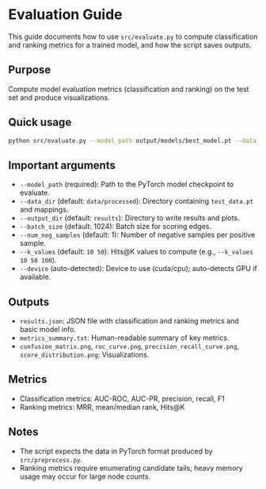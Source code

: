 # Evaluation Guide

This guide documents how to use `src/evaluate.py` to compute classification and ranking metrics for a trained model, and how the script saves outputs.

## Purpose

Compute model evaluation metrics (classification and ranking) on the test set and produce visualizations.

## Quick usage

```bash
python src/evaluate.py --model_path output/models/best_model.pt --data_dir data/processed --output_dir results
```

## Important arguments

- `--model_path` (required): Path to the PyTorch model checkpoint to evaluate.
- `--data_dir` (default: `data/processed`): Directory containing `test_data.pt` and mappings.
- `--output_dir` (default: `results`): Directory to write results and plots.
- `--batch_size` (default: 1024): Batch size for scoring edges.
- `--num_neg_samples` (default: 1): Number of negative samples per positive sample.
- `--k_values` (default: `10 50`): Hits@K values to compute (e.g., `--k_values 10 50 100`).
- `--device` (auto-detected): Device to use (cuda/cpu); auto-detects GPU if available.

## Outputs

- `results.json`: JSON file with classification and ranking metrics and basic model info.
- `metrics_summary.txt`: Human-readable summary of key metrics.
- `confusion_matrix.png`, `roc_curve.png`, `precision_recall_curve.png`, `score_distribution.png`: Visualizations.

## Metrics

- Classification metrics: AUC-ROC, AUC-PR, precision, recall, F1
- Ranking metrics: MRR, mean/median rank, Hits@K

## Notes

- The script expects the data in PyTorch format produced by `src/preprocess.py`.
- Ranking metrics require enumerating candidate tails; heavy memory usage may occur for large node counts.
